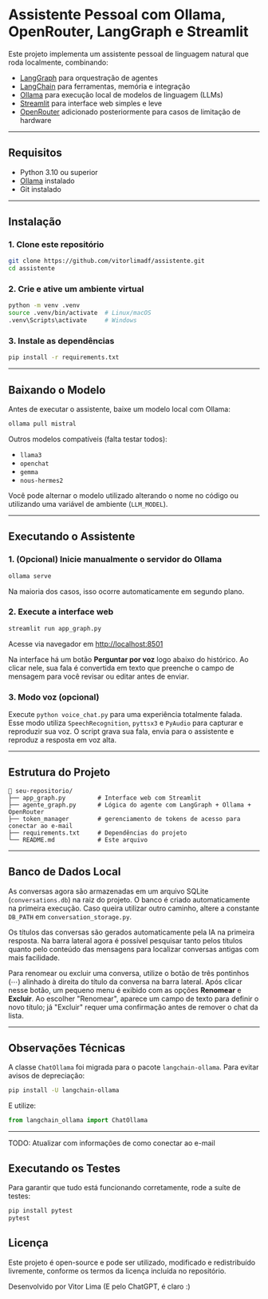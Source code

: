 # Assistente Pessoal com Ollama, OpenRouter, LangGraph e Streamlit

Este projeto implementa um assistente pessoal de linguagem natural que roda localmente, combinando:

- [LangGraph](https://github.com/langchain-ai/langgraph) para orquestração de agentes
- [LangChain](https://github.com/langchain-ai/langchain) para ferramentas, memória e integração
- [Ollama](https://ollama.com) para execução local de modelos de linguagem (LLMs)
- [Streamlit](https://streamlit.io/) para interface web simples e leve
- [OpenRouter](https://openrouter.ai/) adicionado posteriormente para casos de limitação de hardware

---

## Requisitos

- Python 3.10 ou superior  
- [Ollama](https://ollama.com/download) instalado  
- Git instalado  

---

## Instalação

### 1. Clone este repositório

```bash
git clone https://github.com/vitorlimadf/assistente.git
cd assistente
```

### 2. Crie e ative um ambiente virtual

```bash
python -m venv .venv
source .venv/bin/activate  # Linux/macOS
.venv\Scripts\activate     # Windows
```

### 3. Instale as dependências

```bash
pip install -r requirements.txt
```

---

## Baixando o Modelo

Antes de executar o assistente, baixe um modelo local com Ollama:

```bash
ollama pull mistral
```

Outros modelos compatíveis (falta testar todos):

- `llama3`
- `openchat`
- `gemma`
- `nous-hermes2`

Você pode alternar o modelo utilizado alterando o nome no código ou utilizando uma variável de ambiente (`LLM_MODEL`).

---

## Executando o Assistente

### 1. (Opcional) Inicie manualmente o servidor do Ollama

```bash
ollama serve
```

Na maioria dos casos, isso ocorre automaticamente em segundo plano.

### 2. Execute a interface web

```bash
streamlit run app_graph.py
```

Acesse via navegador em [http://localhost:8501](http://localhost:8501)

Na interface há um botão **Perguntar por voz** logo abaixo do histórico. Ao
clicar nele, sua fala é convertida em texto que preenche o campo de mensagem
para você revisar ou editar antes de enviar.

### 3. Modo voz (opcional)

Execute `python voice_chat.py` para uma experiência totalmente falada.
Esse modo utiliza `SpeechRecognition`, `pyttsx3` e `PyAudio` para capturar e
reproduzir sua voz. O script grava sua fala, envia para o assistente e reproduz
a resposta em voz alta.


---

## Estrutura do Projeto

```
📁 seu-repositorio/
├── app_graph.py         # Interface web com Streamlit
├── agente_graph.py      # Lógica do agente com LangGraph + Ollama + OpenRouter
├── token_manager        # gerenciamento de tokens de acesso para conectar ao e-mail
├── requirements.txt     # Dependências do projeto
└── README.md            # Este arquivo
```

---

## Banco de Dados Local

As conversas agora são armazenadas em um arquivo SQLite (`conversations.db`)
na raiz do projeto. O banco é criado automaticamente na primeira execução.
Caso queira utilizar outro caminho, altere a constante `DB_PATH` em
`conversation_storage.py`.

Os títulos das conversas são gerados automaticamente pela IA na primeira
resposta. Na barra lateral agora é possível pesquisar tanto pelos títulos
quanto pelo conteúdo das mensagens para localizar conversas antigas com
mais facilidade.

Para renomear ou excluir uma conversa, utilize o botão de três pontinhos (⋯)
alinhado à direita do título da conversa na barra lateral. Após clicar nesse
botão, um pequeno menu é exibido com as opções **Renomear** e **Excluir**. Ao
escolher "Renomear", aparece um campo de texto para definir o novo título; já
"Excluir" requer uma confirmação antes de remover o chat da lista.

---

## Observações Técnicas

A classe `ChatOllama` foi migrada para o pacote `langchain-ollama`. Para evitar avisos de depreciação:

```bash
pip install -U langchain-ollama
```

E utilize:

```python
from langchain_ollama import ChatOllama
```

---


TODO: Atualizar com informações de como conectar ao e-mail

## Executando os Testes

Para garantir que tudo está funcionando corretamente, rode a suíte de testes:

```bash
pip install pytest
pytest
```

## Licença

Este projeto é open-source e pode ser utilizado, modificado e redistribuído livremente, conforme os termos da licença incluída no repositório.

Desenvolvido por Vitor Lima (E pelo ChatGPT, é claro :)

